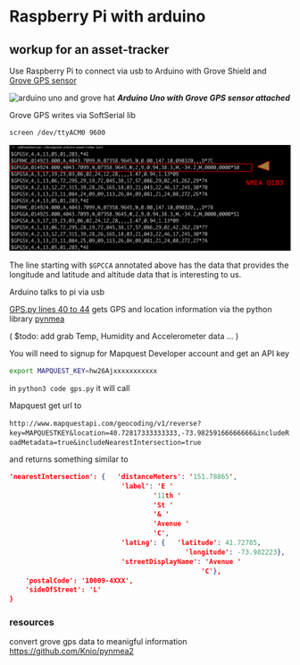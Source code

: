 # Raspberry Pi with arduino 
## workup for an asset-tracker


Use Raspberry Pi to connect via usb to Arduino with Grove Shield and 
[Grove GPS sensor](http://wiki.seeedstudio.com/Grove-GPS/)

![arduino uno and grove hat](images/uno-grove-sheild.png)
***Arduino Uno with Grove GPS sensor attached***


Grove GPS writes via SoftSerial lib

```bash
screen /dev/ttyACM0 9600
```

![NMEA serial output](images/NMEA-serial-out.png)

The line starting with `$GPCCA` annotated above has the data that provides
the longitude and latitude and altitude data that is interesting to us.


Arduino talks to pi via usb 

[GPS.py lines 40 to 44](https://github.com/Grant-Steinfeld/pi-arduino-asset-traker/blob/master/gps.py#L40-L44) gets GPS and location information via the python library [pynmea](https://pypi.org/project/pynmea2/)

( $todo: add grab Temp, Humidity and Accelerometer data ... )


You will need to signup for Mapquest Developer account and get an API key

```bash
export MAPQUEST_KEY=hw26Ajxxxxxxxxxxx
```

in `python3 code gps.py` it will call 

Mapquest get url to

`http://www.mapquestapi.com/geocoding/v1/reverse?key=MAPQUESTKEY&location=40.72817333333333,-73.98259166666666&includeRoadMetadata=true&includeNearestIntersection=true`


and returns something similar to
```json
'nearestIntersection': {   'distanceMeters': '151.78865',
                            'label': 'E '
                                    '11th '
                                    'St '
                                    '& '
                                    'Avenue '
                                    'C',
                            'latLng': {   'latitude': 41.72785,
                                            'longitude': -73.982223},
                            'streetDisplayName': 'Avenue '
                                                'C'},
    'postalCode': '10009-4XXX',
    'sideOfStreet': 'L'
}

```

### resources

convert grove gps data to meanigful information
https://github.com/Knio/pynmea2

